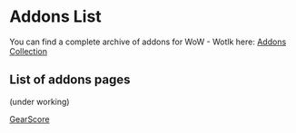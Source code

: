 # Addons List

You can find a complete archive of addons for WoW - Wotlk here: [Addons Collection](https://github.com/wowgame/addons-335a-collection)

## List of addons pages

(under working)

<a target="_blank" href="https://wowgame.github.io/addons-335a-collection/GearScore/">GearScore</a>

